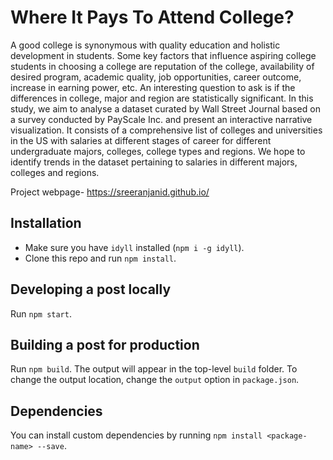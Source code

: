 # Where It Pays To Attend College?

A good college is synonymous with quality education and holistic development in students. Some key factors that influence aspiring college students in choosing a college are reputation of the college, availability of desired program, academic quality, job opportunities, career outcome, increase in earning power, etc. An interesting question to ask is if the differences in college, major and region are statistically significant. 
In this study, we aim to analyse a dataset curated by Wall Street Journal based on a survey conducted by PayScale Inc. and present an interactive narrative visualization. It consists of a comprehensive list of colleges and universities in the US with salaries at different stages of career for different undergraduate majors, colleges, college types and regions. We hope to identify trends in the dataset pertaining to salaries in different majors, colleges and regions.

Project webpage- https://sreeranjanid.github.io/

## Installation

- Make sure you have `idyll` installed (`npm i -g idyll`).
- Clone this repo and run `npm install`.

## Developing a post locally

Run `npm start`.

## Building a post for production

Run `npm build`. The output will appear in the top-level `build` folder. To change the output location, change the `output` option in `package.json`.


## Dependencies

You can install custom dependencies by running `npm install <package-name> --save`.
